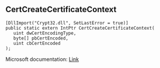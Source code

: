 ## CertCreateCertificateContext

```
[DllImport("Crypt32.dll", SetLastError = true)]
public static extern IntPtr CertCreateCertificateContext(
   uint dwCertEncodingType,
   byte[] pbCertEncoded,
   uint cbCertEncoded
);
```

Microsoft documentation: [Link](https://docs.microsoft.com/en-us/windows/win32/api/wincrypt/nf-wincrypt-certcreatecertificatecontext)
